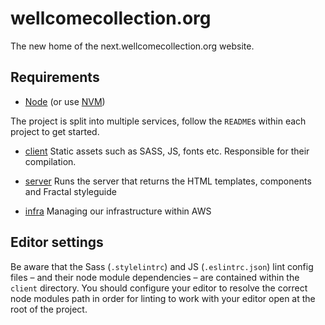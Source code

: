 # wellcomecollection.org

The new home of the next.wellcomecollection.org website.

## Requirements

* [Node](https://nodejs.org/en/download/) (or use [NVM](https://github.com/creationix/nvm))

The project is split into multiple services, follow the `README`s within each project to get started.

* [client](./client)
  Static assets such as SASS, JS, fonts etc. Responsible for their compilation.

* [server](./server)
  Runs the server that returns the HTML templates, components and Fractal styleguide

* [infra](./infra)
  Managing our infrastructure within AWS

## Editor settings

Be aware that the Sass (`.stylelintrc`) and JS (`.eslintrc.json`) lint config files – and their node module dependencies – are contained within the `client` directory. You should configure your editor to resolve the correct node modules path in order for linting to work with your editor open at the root of the project.
